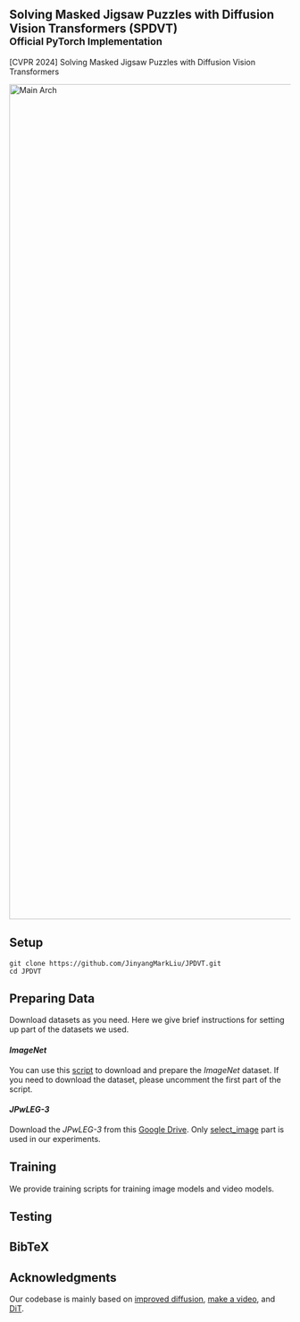 ## Solving Masked Jigsaw Puzzles with Diffusion Vision Transformers (SPDVT) <br><sub>Official PyTorch Implementation</sub> 
[CVPR 2024] Solving Masked Jigsaw Puzzles with Diffusion Vision Transformers

<img width="1493" alt="Main Arch" src="https://github.com/JinyangMarkLiu/JPDVT/assets/50398783/6a91130e-0940-48c7-9b7a-b842ab8fbb69">

## Setup
    git clone https://github.com/JinyangMarkLiu/JPDVT.git
    cd JPDVT

## Preparing Data
Download datasets as you need. Here we give brief instructions for setting up part of the datasets we used.

#### _ImageNet_
You can use this [script](https://gist.github.com/bonlime/4e0d236cf98cd5b15d977dfa03a63643) to download and prepare the _ImageNet_ dataset. If you need to download the dataset, please uncomment the first part of the script.

#### _JPwLEG-3_
Download the _JPwLEG-3_ from this [Google Drive](https://drive.google.com/drive/folders/1MjPm7ar-u6H5WX6Bw2qshPiYPT_eQCZE). Only [select_image](https://drive.google.com/drive/folders/1MjPm7ar-u6H5WX6Bw2qshPiYPT_eQCZE) part is used in our experiments.

## Training
We provide training scripts for training image models and video models.

## Testing


## BibTeX

## Acknowledgments
Our codebase is mainly based on [improved diffusion](https://github.com/openai/improved-diffusion), [make a video](https://github.com/lucidrains/make-a-video-pytorch), and [DiT](https://github.com/facebookresearch/DiT).
